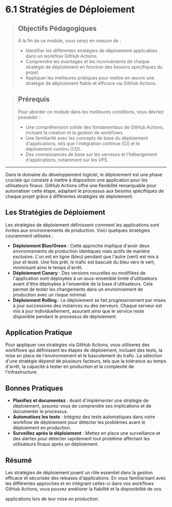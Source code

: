 # 6.1 Stratégies de Déploiement

<blockquote>
  <h2>Objectifs Pédagogiques</h2>
  <p>À la fin de ce module, vous serez en mesure de :</p>
  <ul>
    <li>Identifier les différentes stratégies de déploiement applicables dans un workflow GitHub Actions.</li>
    <li>Comprendre les avantages et les inconvénients de chaque stratégie de déploiement en fonction des besoins spécifiques du projet.</li>
    <li>Appliquer les meilleures pratiques pour mettre en œuvre une stratégie de déploiement fiable et efficace via GitHub Actions.</li>
  </ul>
</blockquote>

<blockquote>
  <h2>Prérequis</h2>
  <p>Pour aborder ce module dans les meilleures conditions, vous devriez posséder :</p>
  <ul>
    <li>Une compréhension solide des fondamentaux de GitHub Actions, incluant la création et la gestion de workflows.</li>
    <li>Une familiarité avec les concepts de base du déploiement d'applications, tels que l'intégration continue (CI) et le déploiement continu (CD).</li>
    <li>Des connaissances de base sur les serveurs et l'hébergement d'applications, notamment sur les VPS.</li>
  </ul>
</blockquote>

---

Dans le domaine du développement logiciel, le déploiement est une phase cruciale qui consiste à mettre à disposition une application pour les utilisateurs finaux. GitHub Actions offre une flexibilité remarquable pour automatiser cette étape, adaptant le processus aux besoins spécifiques de chaque projet grâce à différentes stratégies de déploiement.

## Les Stratégies de Déploiement

Les stratégies de déploiement définissent comment les applications sont livrées aux environnements de production. Voici quelques stratégies couramment utilisées :

- **Déploiement Blue/Green** : Cette approche implique d'avoir deux environnements de production identiques mais actifs de manière exclusive. L'un est en ligne (bleu) pendant que l'autre (vert) est mis à jour et testé. Une fois prêt, le trafic est basculé du bleu vers le vert, minimisant ainsi le temps d'arrêt.
- **Déploiement Canary** : Des versions nouvelles ou modifiées de l'application sont déployées à un sous-ensemble limité d'utilisateurs avant d'être déployées à l'ensemble de la base d'utilisateurs. Cela permet de tester les changements dans un environnement de production avec un risque minimal.
- **Déploiement Rolling** : Le déploiement se fait progressivement par mises à jour successives des instances ou des serveurs. Chaque serveur est mis à jour individuellement, assurant ainsi que le service reste disponible pendant le processus de déploiement.

## Application Pratique

Pour appliquer ces stratégies via GitHub Actions, vous utiliserez des workflows qui définissent les étapes de déploiement, incluant des tests, la mise en place de l'environnement et le basculement du trafic. La sélection d'une stratégie dépend de plusieurs facteurs, tels que la tolérance au temps d'arrêt, la capacité à tester en production et la complexité de l'infrastructure.

## Bonnes Pratiques

- **Planifiez et documentez** : Avant d'implémenter une stratégie de déploiement, assurez-vous de comprendre ses implications et de documenter le processus.
- **Automatisez les tests** : Intégrez des tests automatiques dans votre workflow de déploiement pour détecter les problèmes avant le déploiement en production.
- **Surveillez après le déploiement** : Mettez en place une surveillance et des alertes pour détecter rapidement tout problème affectant les utilisateurs finaux après un déploiement.

## Résumé

Les stratégies de déploiement jouent un rôle essentiel dans la gestion efficace et sécurisée des releases d'applications. En vous familiarisant avec les différentes approches et en intégrant celles-ci dans vos workflows GitHub Actions, vous pouvez améliorer la fiabilité et la disponibilité de vos

 applications lors de leur mise en production.
